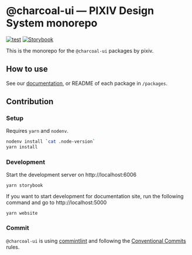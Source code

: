 # @charcoal-ui ― PIXIV Design System monorepo

[![test](https://github.com/pixiv/charcoal/actions/workflows/test.yml/badge.svg)](https://github.com/pixiv/charcoal/actions/workflows/test.yml)
[![Storybook](./.storybook/badge.svg)](https://pixiv.github.io/charcoal)

This is the monorepo for the `@charcoal-ui` packages by pixiv.

## How to use

See our [documentation](https://pixiv.github.io/charcoal/docs), or README of each package in `/packages`.

## Contribution

### Setup

Requires `yarn` and `nodenv`.

```sh
nodenv install `cat .node-version`
yarn install
```

### Development

Start the development server on http://localhost:6006

```
yarn storybook
```

If you want to start development for documentation site, run the following command and go to http://localhost:5000

```
yarn website
```

### Commit

`@charcoal-ui` is using [commintlint](https://github.com/conventional-changelog/commitlint) and following the [Conventional Commits](https://www.conventionalcommits.org/ja/v1.0.0/) rules.

